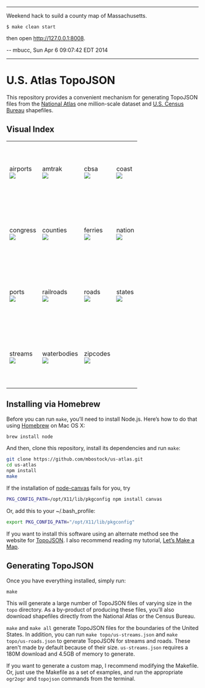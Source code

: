 ----------------------------------------------------
Weekend hack to suild a county map of Massachusetts.

    $ make clean start

then open http://127.0.0.1:8008.

-- mbucc, Sun Apr  6 09:07:42 EDT 2014

--------------------------------------------------

# U.S. Atlas TopoJSON

This repository provides a convenient mechanism for generating TopoJSON files from the [National Atlas](http://nationalatlas.gov/) one million-scale dataset and [U.S. Census Bureau](http://www.census.gov/geo/maps-data/data/tiger-line.html) shapefiles.

## Visual Index

<table>
<tr height="162">
<td>airports<br><a href="https://f.cloud.github.com/assets/230541/522339/2f82b0b6-c024-11e2-81fb-509cbfff1bd8.png"><img src="https://f.cloud.github.com/assets/230541/522353/3e214fc4-c024-11e2-8dbd-0bd0e7169666.png"></a></td>
<td>amtrak<br><a href="https://f.cloud.github.com/assets/230541/522340/2f966d72-c024-11e2-8fbf-7f20cb6ff983.png"><img src="https://f.cloud.github.com/assets/230541/522354/3e1fcc4e-c024-11e2-81b3-0d7aaae7660b.png"></a></td>
<td>cbsa<br><a href="https://f.cloud.github.com/assets/230541/958762/8ded1b0e-046d-11e3-8efa-9a06a9634981.png"><img src="https://f.cloud.github.com/assets/230541/958763/91afec44-046d-11e3-9723-df164204244d.png"></a></td>
<td>coast<br><a href="https://f.cloud.github.com/assets/230541/522341/2faab084-c024-11e2-9ee3-8e9449e8ffda.png"><img src="https://f.cloud.github.com/assets/230541/522352/3e1f4224-c024-11e2-8a39-94a103196358.png"></a></td>
</tr>
<tr height="162">
<td>congress<br><a href="https://f.cloud.github.com/assets/230541/522393/db95f2d2-c029-11e2-88e8-713345e1693d.png"><img src="https://f.cloud.github.com/assets/230541/522392/db84d61e-c029-11e2-9aa3-451ec17f5e92.png"></a></td>
<td>counties<br><a href="https://f.cloud.github.com/assets/230541/522342/2fac7d10-c024-11e2-9971-131003e483a5.png"><img src="https://f.cloud.github.com/assets/230541/522357/3e22601c-c024-11e2-9348-c786552f8f6e.png"></a></td>
<td>ferries<br><a href="https://f.cloud.github.com/assets/230541/522343/2fabb434-c024-11e2-93bd-57d9676abaa4.png"><img src="https://f.cloud.github.com/assets/230541/522355/3e21b496-c024-11e2-97fc-4a7431d7223d.png"></a></td>
<td>nation<br><a href="https://f.cloud.github.com/assets/230541/522344/2fab4e9a-c024-11e2-912c-4c092876f150.png"><img src="https://f.cloud.github.com/assets/230541/522356/3e203de6-c024-11e2-83cd-355e3924d4bf.png"></a></td>
</tr>
<tr height="162">
<td>ports<br><a href="https://f.cloud.github.com/assets/230541/522345/2fac0de4-c024-11e2-81da-8cc438ca13c2.png"><img src="https://f.cloud.github.com/assets/230541/522359/3e32a97c-c024-11e2-8589-1c2b7a0ae02b.png"></a></td>
<td>railroads<br><a href="https://f.cloud.github.com/assets/230541/522346/2faeab80-c024-11e2-9b3f-47abb264646b.png"><img src="https://f.cloud.github.com/assets/230541/522360/3e357832-c024-11e2-974e-a2a58108eee0.png"></a></td>
<td>roads<br><a href="https://f.cloud.github.com/assets/230541/522347/2fbe814a-c024-11e2-9d3f-be2d2419cb98.png"><img src="https://f.cloud.github.com/assets/230541/522362/3e349520-c024-11e2-906a-e36d5d5aced1.png"></a></td>
<td>states<br><a href="https://f.cloud.github.com/assets/230541/522348/2fbf8b80-c024-11e2-853a-d01f0705b2dd.png"><img src="https://f.cloud.github.com/assets/230541/522358/3e33b86c-c024-11e2-99fd-fac212d3f701.png"></a></td>
</tr>
<tr height="162">
<td>streams<br><a href="https://f.cloud.github.com/assets/230541/522349/2fbe8eb0-c024-11e2-896a-2421f130a161.png"><img src="https://f.cloud.github.com/assets/230541/522363/3e3476ee-c024-11e2-85b9-326f8c590839.png"></a></td>
<td>waterbodies<br><a href="https://f.cloud.github.com/assets/230541/522350/2fbf9bac-c024-11e2-9976-cebc748ce4dc.png"><img src="https://f.cloud.github.com/assets/230541/522361/3e360018-c024-11e2-9ffa-669673f84139.png"></a></td>
<td>zipcodes<br><a href="https://f.cloud.github.com/assets/230541/522351/2fc1e966-c024-11e2-873d-872814ed0cad.png"><img src="https://f.cloud.github.com/assets/230541/522364/3e4658e6-c024-11e2-82a6-708af316bf84.png"></a></td>
</tr>
</table>

## Installing via Homebrew

Before you can run `make`, you’ll need to install Node.js. Here’s how to do that using [Homebrew](http://mxcl.github.com/homebrew/) on Mac OS X:

```bash
brew install node
```

And then, clone this repository, install its dependencies and run `make`:

```bash
git clone https://github.com/mbostock/us-atlas.git
cd us-atlas
npm install
make
```

If the installation of [node-canvas](https://github.com/learnboost/node-canvas) fails for you, try

```bash
PKG_CONFIG_PATH=/opt/X11/lib/pkgconfig npm install canvas
```

Or, add this to your ~/.bash_profile:

```bash
export PKG_CONFIG_PATH="/opt/X11/lib/pkgconfig"
```

If you want to install this software using an alternate method see the website for [TopoJSON](https://github.com/mbostock/topojson). I also recommend reading my tutorial, [Let’s Make a Map](http://bost.ocks.org/mike/map/).

## Generating TopoJSON

Once you have everything installed, simply run:

```
make
```

This will generate a large number of TopoJSON files of varying size in the `topo` directory. As a by-product of producing these files, you’ll also download shapefiles directly from the National Atlas or the Census Bureau.

`make` and `make all` generate TopoJSON files for the boundaries of the United States. In addition, you can run `make topo/us-streams.json` and `make topo/us-roads.json` to generate TopoJSON for streams and roads. These aren't made by default because of their size. `us-streams.json` requires a 180M download and 4.5GB of memory to generate.

If you want to generate a custom map, I recommend modifying the Makefile. Or, just use the Makefile as a set of examples, and run the appropriate `ogr2ogr` and `topojson` commands from the terminal.
